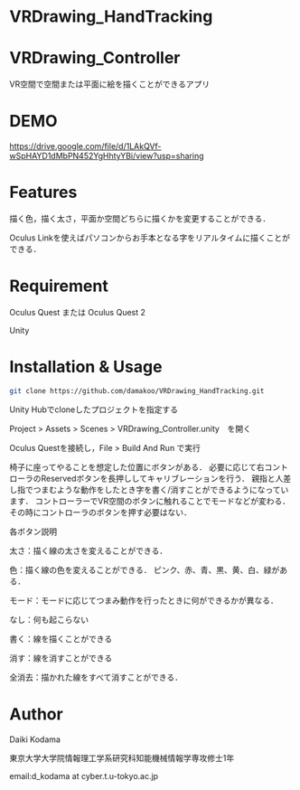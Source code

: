 # VRDrawing_HandTracking
# VRDrawing_Controller

VR空間で空間または平面に絵を描くことができるアプリ

# DEMO

https://drive.google.com/file/d/1LAkQVf-wSpHAYD1dMbPN452YgHhtyYBi/view?usp=sharing


# Features

描く色，描く太さ，平面か空間どちらに描くかを変更することができる．

Oculus Linkを使えばパソコンからお手本となる字をリアルタイムに描くことができる．

# Requirement

Oculus Quest または Oculus Quest 2

Unity

# Installation & Usage

```bash
git clone https://github.com/damakoo/VRDrawing_HandTracking.git
```

Unity Hubでcloneしたプロジェクトを指定する

Project > Assets > Scenes > VRDrawing_Controller.unity　を開く

Oculus Questを接続し，File > Build And Run で実行

椅子に座ってやることを想定した位置にボタンがある．
必要に応じて右コントローラのReservedボタンを長押ししてキャリブレーションを行う．
親指と人差し指でつまむような動作をしたとき字を書く/消すことができるようになっています．
コントローラーでVR空間のボタンに触れることでモードなどが変わる．
その時にコントローラのボタンを押す必要はない．

各ボタン説明

太さ：描く線の太さを変えることができる．

色：描く線の色を変えることができる．
ピンク、赤、青、黒、黄、白、緑がある．

モード：モードに応じてつまみ動作を行ったときに何ができるかが異なる．

なし：何も起こらない

書く：線を描くことができる

消す：線を消すことができる

全消去：描かれた線をすべて消すことができる．


# Author
Daiki Kodama

東京大学大学院情報理工学系研究科知能機械情報学専攻修士1年

email:d_kodama at cyber.t.u-tokyo.ac.jp

